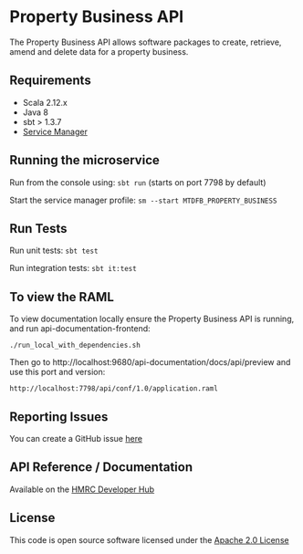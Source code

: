 Property Business API
========================
The Property Business API allows software packages to create, retrieve, amend and delete data for a property business.

## Requirements

- Scala 2.12.x
- Java 8
- sbt > 1.3.7
- [Service Manager](https://github.com/hmrc/service-manager)

## Running the microservice
Run from the console using: `sbt run` (starts on port 7798 by default)

Start the service manager profile: `sm --start MTDFB_PROPERTY_BUSINESS`
 
## Run Tests
Run unit tests: `sbt test`

Run integration tests: `sbt it:test`

## To view the RAML
To view documentation locally ensure the Property Business API is running, and run api-documentation-frontend:

```
./run_local_with_dependencies.sh
```

Then go to http://localhost:9680/api-documentation/docs/api/preview and use this port and version:

```
http://localhost:7798/api/conf/1.0/application.raml
```

## Reporting Issues
You can create a GitHub issue [here](https://github.com/hmrc/property-business-api/issues)

## API Reference / Documentation 
Available on the [HMRC Developer Hub](https://https://developer.service.hmrc.gov.uk/api-documentation/docs/api/service/property-business-api/1.0)


## License
This code is open source software licensed under the [Apache 2.0 License]("http://www.apache.org/licenses/LICENSE-2.0.html")
